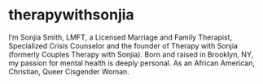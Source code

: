 # therapywithsonjia
 I’m Sonjia Smith, LMFT, a Licensed Marriage and Family Therapist, Specialized Crisis Counselor and the founder of Therapy with Sonjia (formerly Couples Therapy with Sonjia). Born and raised in Brooklyn, NY, my passion for mental health is deeply personal. As an African American, Christian, Queer Cisgender Woman.

